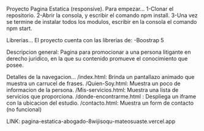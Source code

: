 Proyecto Pagina Estatica (responsive).
Para empezar...
1-Clonar el repositorio.
2-Abrir la consola, y escribir el comando npm install.
3-Una vez se termine de instalar todos los modulos, escribir en la consola el comando npm start.

Librerias...
El proyecto cuenta con las librerias de:
-Boostrap 5

Descripcion general:
Pagina para promocionar a una persona litigante en derecho juridico, en la que su contenido promueve el conocimiento que posee.

Detalles de la navegacion...
/index.html: Brinda un pantallazo animado que muestra un carrucel de frases.
/Quien-Soy.html: Muestra un poco de informacion de la persona.
/Mis-servicios.html: Muestra una lista de servicios que proporciona.
/donde-encontrarme.html : Despliega un iframe con la ubicacion del estudio.
/contacto.html: Muestra un form de contacto (no funcional)

LINK: pagina-estatica-abogado-8wijisoqu-mateosuaste.vercel.app




